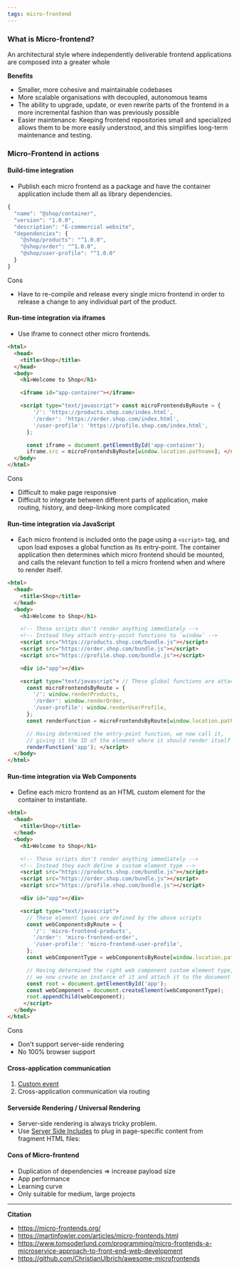 ```yaml
---
tags: micro-frontend
---
```


### What is Micro-frontend?
An architectural style where independently deliverable frontend applications are composed into a greater whole

**Benefits**
- Smaller, more cohesive and maintainable codebases
- More scalable organisations with decoupled, autonomous teams
- The ability to upgrade, update, or even rewrite parts of the frontend in a more incremental fashion than was previously possible
- Easier maintenance: Keeping frontend repositories small and specialized allows them to be more easily understood, and this simplifies long-term maintenance and testing.

### Micro-Frontend in actions
#### Build-time integration
-    Publish each micro frontend as a package and have the container application include them all as library dependencies.
``` js
{
  "name": "@shop/container",
  "version": "1.0.0",
  "description": "E-commercial website",
  "dependencies": {
    "@shop/products": "^1.0.0",
    "@shop/order": "^1.0.0",
    "@shop/user-profile": "^1.0.0"
  }
}
```

Cons
-    Have to re-compile and release every single micro frontend in order to release a change to any individual part of the product.

#### Run-time integration via iframes
-    Use iframe to connect other micro frontends.
``` html
<html>
  <head>
    <title>Shop</title>
  </head>
  <body>
    <h1>Welcome to Shop</h1>

    <iframe id="app-container"></iframe>

    <script type="text/javascript"> const microFrontendsByRoute = {
        '/': 'https://products.shop.com/index.html',
        '/order': 'https://order.shop.com/index.html',
        '/user-profile': 'https://profile.shop.com/index.html',
      };

      const iframe = document.getElementById('app-container');
      iframe.src = microFrontendsByRoute[window.location.pathname]; </script>
  </body>
</html>
```

Cons
-    Difficult to make page responsive
-    Difficult to integrate between different parts of application, make routing, history, and deep-linking more complicated

#### Run-time integration via JavaScript
- Each micro frontend is included onto the page using a `<script>` tag, and upon load exposes a global function as its entry-point. The container application then determines which micro frontend should be mounted, and calls the relevant function to tell a micro frontend when and where to render itself.

``` html
<html>
  <head>
    <title>Shop</title>
  </head>
  <body>
    <h1>Welcome to Shop</h1>

    <!-- These scripts don't render anything immediately -->
    <!-- Instead they attach entry-point functions to `window` -->
    <script src="https://products.shop.com/bundle.js"></script>
    <script src="https://order.shop.com/bundle.js"></script>
    <script src="https://profile.shop.com/bundle.js"></script>

    <div id="app"></div>

    <script type="text/javascript"> // These global functions are attached to window by the above scripts
      const microFrontendsByRoute = {
        '/': window.renderProducts,
        '/order': window.renderOrder,
        '/user-profile': window.renderUserProfile,
      };
      const renderFunction = microFrontendsByRoute[window.location.pathname];

      // Having determined the entry-point function, we now call it,
      // giving it the ID of the element where it should render itself
      renderFunction('app'); </script>
  </body>
</html>
```

#### Run-time integration via Web Components

- Define each micro frontend as an HTML custom element for the container to instantiate.
``` html
<html>
  <head>
    <title>Shop</title>
  </head>
  <body>
    <h1>Welcome to Shop</h1>

    <!-- These scripts don't render anything immediately -->
    <!-- Instead they each define a custom element type -->
    <script src="https://products.shop.com/bundle.js"></script>
    <script src="https://order.shop.com/bundle.js"></script>
    <script src="https://profile.shop.com/bundle.js"></script>

    <div id="app"></div>

    <script type="text/javascript"> 
      // These element types are defined by the above scripts
      const webComponentsByRoute = {
        '/': 'micro-frontend-products',
        '/order': 'micro-frontend-order',
        '/user-profile': 'micro-frontend-user-profile',
      };
      const webComponentType = webComponentsByRoute[window.location.pathname];

      // Having determined the right web component custom element type,
      // we now create an instance of it and attach it to the document
      const root = document.getElementById('app');
      const webComponent = document.createElement(webComponentType);
      root.appendChild(webComponent); 
     </script>
  </body>
</html>
```
Cons
-    Don't support server-side rendering
-    No 100% browser support

#### Cross-application communication
1. [Custom event](https://developer.mozilla.org/en-US/docs/Web/Events/Creating_and_triggering_events)
2. Cross-application communication via routing

#### Serverside Rendering / Universal Rendering
- Server-side rendering is always tricky problem.
- Use [Server Side Includes](https://en.wikipedia.org/wiki/Server_Side_Includes) to plug in page-specific content from fragment HTML files:

#### Cons of Micro-frontend
- Duplication of dependencies => increase payload size
- App performance
- Learning curve
- Only suitable for medium, large projects

---

**Citation**
- https://micro-frontends.org/
- https://martinfowler.com/articles/micro-frontends.html
- https://www.tomsoderlund.com/programming/micro-frontends-a-microservice-approach-to-front-end-web-development
- https://github.com/ChristianUlbrich/awesome-microfrontends